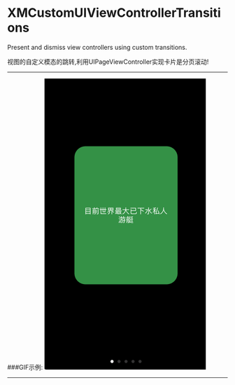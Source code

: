 # XMCustomUIViewControllerTransitions
Present and dismiss view controllers using custom transitions.

视图的自定义模态的跳转,利用UIPageViewController实现卡片是分页滚动!
***
###GIF示例:
![image](https://github.com/Mazy-ma/XMCustomUIViewControllerTransitions/blob/master/XMCustomUIViewControllerTransitions/XMCustomUIViewControllerTransitions/custom.gif)

***
